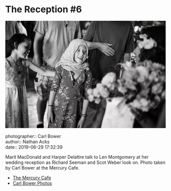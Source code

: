 # The Reception #6

![Marit MacDonald and Harper Delattre talk to Len Montgomery](assets/2019-06-29-set-3-the-reception-06.webp)

photographer:: Carl Bower  
author:: Nathan Acks  
date:: 2019-06-29 17:32:39

Marit MacDonald and Harper Delattre talk to Len Montgomery at her wedding reception as Richard Seeman and Scot Weber look on. Photo taken by Carl Bower at the Mercury Cafe.

* [The Mercury Cafe](http://mercurycafe.com)
* [Carl Bower Photos](https://carlbowerphotos.com)

